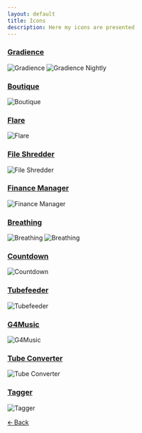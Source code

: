 ```yaml
---
layout: default
title: Icons
description: Here my icons are presented
---
```


### [Gradience](https://github.com/GradienceTeam/Gradience)
![Gradience](https://raw.githubusercontent.com/daudix-UFO/Source/main/Icons/com.github.ArtyIF.AdwCustomizer.svg)
![Gradience Nightly](https://raw.githubusercontent.com/daudix-UFO/Source/main/Icons/com.github.ArtyIF.AdwCustomizer.Devel.svg)

### [Boutique](https://github.com/mijorus/boutique)
![Boutique](https://github.com/daudix-UFO/Source/raw/main/Icons/Boutique-Final-New-Export.svg)

### [Flare](https://gitlab.com/Schmiddiii/flare/)
![Flare](https://github.com/daudix-UFO/Source/raw/main/Icons/Flare.svg)

### [File Shredder](https://github.com/ADBeveridge/raider)
![File Shredder](https://github.com/daudix-UFO/Source/raw/main/Icons/com.github.ADBeveridge.Raider.svg)

### [Finance Manager]()
![Finance Manager](https://github.com/daudix-UFO/Source/raw/main/Icons/Money-Dollar-PreFinal.svg)

### [Breathing](https://github.com/SeaDve/Breathing)
![Breathing](https://github.com/daudix-UFO/Source/raw/main/Icons/io.github.seadve.Breathing%20(1).svg)
![Breathing](https://github.com/daudix-UFO/Source/raw/main/Icons/io.github.seadve.Breathing%20(3).svg)

### [Countdown](https://github.com/lainsce/countdown)
![Countdown](https://github.com/daudix-UFO/Source/raw/main/Icons/io.github.lainsce.Countdown.svg)

### [Tubefeeder](https://github.com/Tubefeeder/Tubefeeder)
![Tubefeeder](https://github.com/daudix-UFO/Source/raw/main/Icons/TubefeederClassic.svg)

### [G4Music](https://gitlab.gnome.org/neithern/g4music)
![G4Music](https://github.com/daudix-UFO/Source/raw/main/Icons/app.svg)

### [Tube Converter](https://github.com/nlogozzo/NickvisionTubeConverter)
![Tube Converter](https://github.com/daudix-UFO/Source/raw/main/Icons/Tube%20Converter.svg)

### [Tagger](https://github.com/nlogozzo/NickvisionTagger)
![Tagger](https://raw.githubusercontent.com/daudix-UFO/Source/main/Icons/org.nickvision.tagger.svg)

[🡨 Back](https://daudix-ufo.github.io/work)
